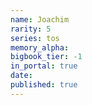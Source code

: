 ```yaml
---
name: Joachim
rarity: 5
series: tos
memory_alpha:
bigbook_tier: -1
in_portal: true
date:
published: true
---
```



